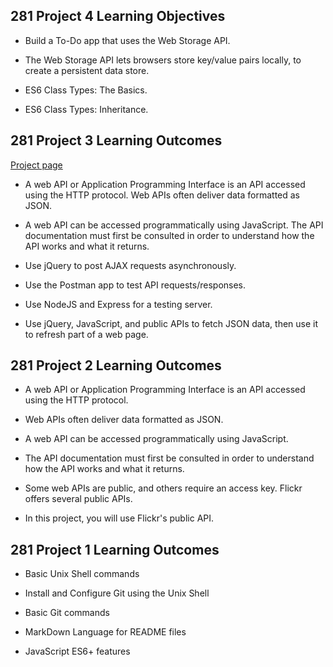 ## 281 Project 4 Learning Objectives

- Build a To-Do app that uses the Web Storage API.

- The Web Storage API lets browsers store key/value pairs locally, to create a persistent data store.

- ES6 Class Types: The Basics.

- ES6 Class Types: Inheritance.

## 281 Project 3 Learning Outcomes

[Project page](https://dhatcher282.github.io/)

- A web API or Application Programming Interface is an API accessed using the HTTP protocol. Web APIs often deliver data formatted as JSON.

- A web API can be accessed programmatically using JavaScript. The API documentation must first be consulted in order to understand how the API works and what it returns.

- Use jQuery to post AJAX requests asynchronously.

- Use the Postman app to test API requests/responses.

- Use NodeJS and Express for a testing server.

- Use jQuery, JavaScript, and public APIs to fetch JSON data, then use it to refresh part of a web page.

## 281 Project 2 Learning Outcomes

- A web API or Application Programming Interface is an API accessed using the HTTP protocol.

- Web APIs often deliver data formatted as JSON.

- A web API can be accessed programmatically using JavaScript.

- The API documentation must first be consulted in order to understand how the API works and what it returns.

- Some web APIs are public, and others require an access key. Flickr offers several public APIs.

- In this project, you will use Flickr's public API.

## 281 Project 1 Learning Outcomes

- Basic Unix Shell commands

- Install and Configure Git using the Unix Shell

- Basic Git commands

- MarkDown Language for README files
- JavaScript ES6+ features
